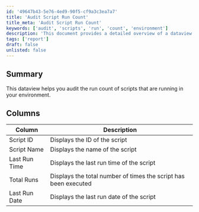 ```yaml
---
id: '49647b43-5e76-4ed9-90f5-cf9a3c3ea7a7'
title: 'Audit Script Run Count'
title_meta: 'Audit Script Run Count'
keywords: ['audit', 'scripts', 'run', 'count', 'environment']
description: 'This document provides a detailed overview of a dataview that helps in auditing the run count of scripts within your environment, including information on script IDs, names, last run times, total runs, and last run dates.'
tags: ['report']
draft: false
unlisted: false
---
```


## Summary

This dataview helps you audit the run count of scripts that are running in your environment.

## Columns

| Column         | Description                                           |
|----------------|-------------------------------------------------------|
| Script ID      | Displays the ID of the script                         |
| Script Name    | Displays the name of the script                       |
| Last Run Time  | Displays the last run time of the script              |
| Total Runs     | Displays the total number of times the script has been executed |
| Last Run Date  | Displays the last run date of the script              |
